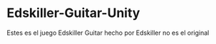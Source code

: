 # Edskiller-Guitar-Unity
 Estes es el juego Edskiller Guitar hecho por Edskiller no es el original 
